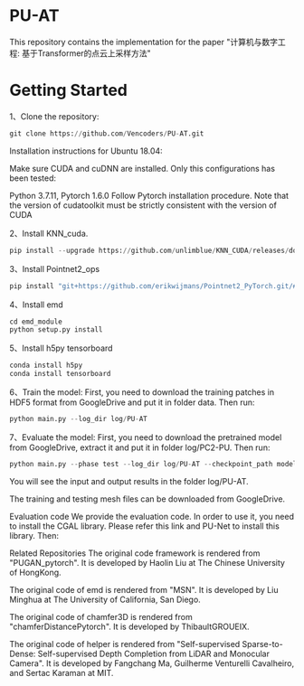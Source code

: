 # PU-AT
This repository contains the implementation for the paper "计算机与数字工程: 基于Transformer的点云上采样方法"  
# Getting Started
1、Clone the repository:  
```python  
git clone https://github.com/Vencoders/PU-AT.git
```
Installation instructions for Ubuntu 18.04:

Make sure CUDA and cuDNN are installed. Only this configurations has been tested:

Python 3.7.11, Pytorch 1.6.0
Follow Pytorch installation procedure. Note that the version of cudatoolkit must be strictly consistent with the version of CUDA

2、Install KNN_cuda.
```python
pip install --upgrade https://github.com/unlimblue/KNN_CUDA/releases/download/0.2/KNN_CUDA-0.2-py3-none-any.whl
```
3、Install Pointnet2_ops
```python
pip install "git+https://github.com/erikwijmans/Pointnet2_PyTorch.git/#egg=pointnet2_ops&subdirectory=pointnet2_ops_lib"
```
4、Install emd
```python
cd emd_module
python setup.py install
```
5、Install h5py tensorboard
```python
conda install h5py
conda install tensorboard
```
6、Train the model: First, you need to download the training patches in HDF5 format from GoogleDrive and put it in folder data. Then run:
```python
python main.py --log_dir log/PU-AT
```
7、Evaluate the model: First, you need to download the pretrained model from GoogleDrive, extract it and put it in folder log/PC2-PU. Then run:
```python
python main.py --phase test --log_dir log/PU-AT --checkpoint_path model_best.pth.tar
```
You will see the input and output results in the folder log/PU-AT.

The training and testing mesh files can be downloaded from GoogleDrive.

Evaluation code
We provide the evaluation code. In order to use it, you need to install the CGAL library. Please refer this link and PU-Net to install this library. Then:


Related Repositories
The original code framework is rendered from "PUGAN_pytorch". It is developed by Haolin Liu at The Chinese University of HongKong.

The original code of emd is rendered from "MSN". It is developed by Liu Minghua at The University of California, San Diego.

The original code of chamfer3D is rendered from "chamferDistancePytorch". It is developed by ThibaultGROUEIX.

The original code of helper is rendered from "Self-supervised Sparse-to-Dense: Self-supervised Depth Completion from LiDAR and Monocular Camera". It is developed by Fangchang Ma, Guilherme Venturelli Cavalheiro, and Sertac Karaman at MIT.
